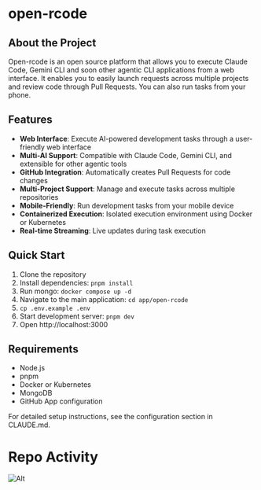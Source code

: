 # open-rcode

## About the Project

Open-rcode is an open source platform that allows you to execute Claude Code, Gemini CLI and soon other agentic CLI applications from a web interface. It enables you to easily launch requests across multiple projects and review code through Pull Requests. You can also run tasks from your phone.

## Features

- **Web Interface**: Execute AI-powered development tasks through a user-friendly web interface
- **Multi-AI Support**: Compatible with Claude Code, Gemini CLI, and extensible for other agentic tools
- **GitHub Integration**: Automatically creates Pull Requests for code changes
- **Multi-Project Support**: Manage and execute tasks across multiple repositories
- **Mobile-Friendly**: Run development tasks from your mobile device
- **Containerized Execution**: Isolated execution environment using Docker or Kubernetes
- **Real-time Streaming**: Live updates during task execution

## Quick Start

1. Clone the repository
2. Install dependencies: `pnpm install`
3. Run mongo: `docker compose up -d`
4. Navigate to the main application: `cd app/open-rcode`
5. `cp .env.example .env`
4. Start development server: `pnpm dev`
6. Open http://localhost:3000

## Requirements

- Node.js
- pnpm
- Docker or Kubernetes
- MongoDB
- GitHub App configuration

For detailed setup instructions, see the configuration section in CLAUDE.md.

# Repo Activity

![Alt](https://repobeats.axiom.co/api/embed/21b2335261050e32619c9dab5b19e18575c2d7fd.svg "Repobeats analytics image")